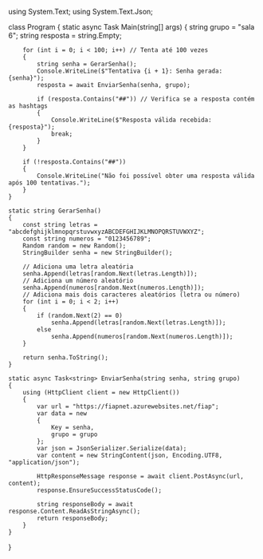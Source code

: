 using System.Text;
using System.Text.Json;

class Program
{
    static async Task Main(string[] args)
    {
        string grupo = "sala 6";
        string resposta = string.Empty;

        for (int i = 0; i < 100; i++) // Tenta até 100 vezes
        {
            string senha = GerarSenha();
            Console.WriteLine($"Tentativa {i + 1}: Senha gerada: {senha}");
            resposta = await EnviarSenha(senha, grupo);

            if (resposta.Contains("##")) // Verifica se a resposta contém as hashtags
            {
                Console.WriteLine($"Resposta válida recebida: {resposta}");
                break;
            }
        }

        if (!resposta.Contains("##"))
        {
            Console.WriteLine("Não foi possível obter uma resposta válida após 100 tentativas.");
        }
    }

    static string GerarSenha()
    {
        const string letras = "abcdefghijklmnopqrstuvwxyzABCDEFGHIJKLMNOPQRSTUVWXYZ";
        const string numeros = "0123456789";
        Random random = new Random();
        StringBuilder senha = new StringBuilder();

        // Adiciona uma letra aleatória
        senha.Append(letras[random.Next(letras.Length)]);
        // Adiciona um número aleatório
        senha.Append(numeros[random.Next(numeros.Length)]);
        // Adiciona mais dois caracteres aleatórios (letra ou número)
        for (int i = 0; i < 2; i++)
        {
            if (random.Next(2) == 0)
                senha.Append(letras[random.Next(letras.Length)]);
            else
                senha.Append(numeros[random.Next(numeros.Length)]);
        }

        return senha.ToString();
    }

    static async Task<string> EnviarSenha(string senha, string grupo)
    {
        using (HttpClient client = new HttpClient())
        {
            var url = "https://fiapnet.azurewebsites.net/fiap";
            var data = new
            {
                Key = senha,
                grupo = grupo
            };
            var json = JsonSerializer.Serialize(data);
            var content = new StringContent(json, Encoding.UTF8, "application/json");

            HttpResponseMessage response = await client.PostAsync(url, content);
            response.EnsureSuccessStatusCode();

            string responseBody = await response.Content.ReadAsStringAsync();
            return responseBody;
        }
    }
}
